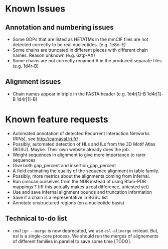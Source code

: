 # Known Issues

## Annotation and numbering issues
* Some GDPs that are listed as HETATMs in the mmCIF files are not detected correctly to be real nucleotides. (e.g. 1e8o-E)
* Some chains are truncated in different pieces with different chain names. Reason unknown (e.g. 6ztp-AX)
* Some chains are not correctly renamed A in the produced separate files (e.g. 1d4r-B)

## Alignment issues
* Chain names appear in triple in the FASTA header (e.g. 1d4r[1]-B 1d4r[1]-B 1d4r[1]-B)

# Known feature requests
* Automated annotation of detected Recurrent Interaction Networks (RINs), see http://carnaval.lri.fr/ .
* Possibly, automated detection of HLs and ILs from the 3D Motif Atlas (BGSU). Maybe. Their own website already does the job.
* Weight sequences in alignment to give more importance to rarer sequences 
* Give both gap_percent and insertion_gap_percent
* A field estimating the quality of the sequence alignment in table family.
* Possibly, more metrics about the alignments coming from Infernal.
* Run cmscan ourselves from the NDB instead of using Rfam-PDB mappings ? (Iff this actually makes a real difference, untested yet)
* Use and save Infernal alignment bounds and truncation information
* Save if a chain is a representative in BGSU list
* Annotate unstructured regions (on a nucleotide basis)

## Technical to-do list
* `cmalign --merge` is now deprecated, we use `esl-alimerge` instead. But, esl is a single-core process. We should run the merges of alignements of different families in parallel to save some time [TODO]. 
